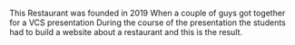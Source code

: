This Restaurant was founded in 2019 
When a couple of guys got together for a VCS presentation
During the course of the presentation
the students had to build a website about a restaurant and this is the  result.